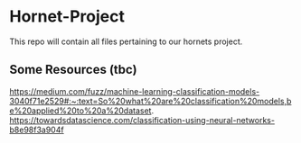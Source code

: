 # Hornet-Project
This repo will contain all files pertaining to our hornets project. 

## Some Resources (tbc)
https://medium.com/fuzz/machine-learning-classification-models-3040f71e2529#:~:text=So%20what%20are%20classification%20models,be%20applied%20to%20a%20dataset.
https://towardsdatascience.com/classification-using-neural-networks-b8e98f3a904f
